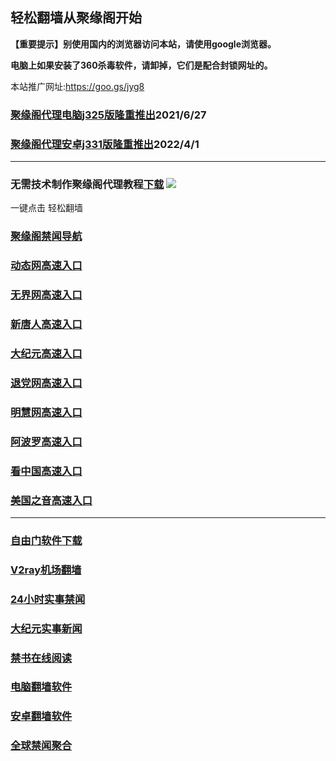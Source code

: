 ## 轻松翻墙从聚缘阁开始

**【重要提示】别使用国内的浏览器访问本站，请使用google浏览器。**

**电脑上如果安装了360杀毒软件，请卸掉，它们是配合封锁网址的。**

本站推广网址:https://goo.gs/jyg8

### [聚缘阁代理电脑j325版隆重推出](https://gitlab.com/juyuange/2/-/raw/master/j325dn.rar)2021/6/27

### [聚缘阁代理安卓j331版隆重推出](https://gitlab.com/j25414/jyg/-/raw/master/j331.apk)2022/4/1

***



### 无需技术制作聚缘阁代理教程[下载](https://gitlab.com/j25414/jyg/-/raw/master/jygdl.rar)  ![](http://daohang.juyuange.eu.org/j2.gif)

一键点击 轻松翻墙




### [聚缘阁禁闻导航](https://32432.swera.ml/25588/j20e)

### [动态网高速入口](https://32432.swera.ml/32654/u44774p)

### [无界网高速入口](https://32432.swera.ml/32654/u12t)

### [新唐人高速入口](https://32432.swera.ml/32654/t5t)

### [大纪元高速入口](https://32432.swera.ml/32654/g7t)

### [退党网高速入口](https://32432.swera.ml/32654/d8g)

### [明慧网高速入口](https://32432.swera.ml/32654/e3g)

### [阿波罗高速入口](https://32432.swera.ml/32654/e13a)

### [看中国高速入口](https://32432.swera.ml/32654/e11n)

### [美国之音高速入口](https://32432.swera.ml/32654/e18m)

***






### [自由门软件下载](https://git.io/skyfree)

### [V2ray机场翻墙](https://github.com/bannedbook/fanqiang/wiki/V2ray%E6%9C%BA%E5%9C%BA)

### [24小时实事禁闻](https://github.com/fyvn2199/djy/blob/master/gb/n24hr.md?dfh#1)

### [大纪元实事新闻](https://github.com/fyvn2199/djy/blob/master/gb/nsc413.md?dfh#1)

### [禁书在线阅读](https://github.com/txyzum203/djy/blob/master/gb/9p.md?flntdtv#1)

### [电脑翻墙软件](https://github.com/Alvin9999/new-pac/wiki)

### [安卓翻墙软件](https://git.io/afq)

### [全球禁闻聚合](https://github.com/gfw-breaker/banned-news1/blob/master/README.md)












